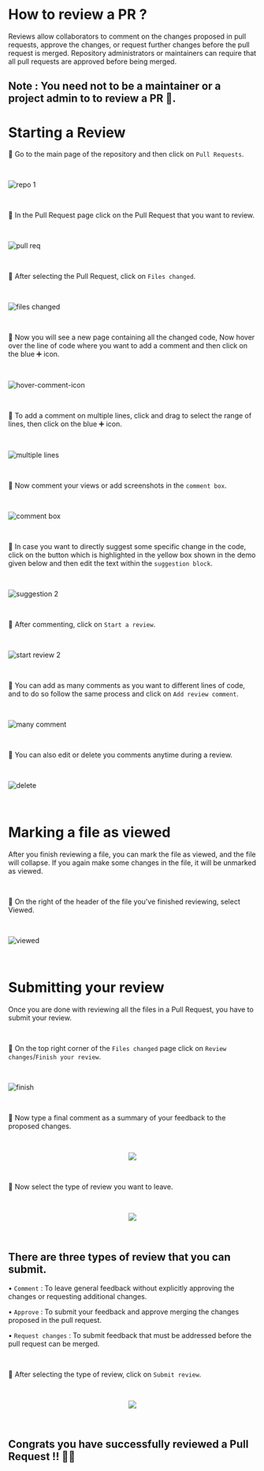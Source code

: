 # How to review a PR ?

Reviews allow collaborators to comment on the changes proposed in pull requests, approve the changes, or request further changes before the pull request is merged. Repository administrators or maintainers can require that all pull requests are approved before being merged.

## Note : You need not to be a maintainer or a project admin to to review a PR 🚀.

# Starting a Review

🔘 Go to the main page of the repository and then click on `Pull Requests`.

<br>

![repo 1](https://user-images.githubusercontent.com/90816300/178493008-aa1fb3e5-6b94-4518-994a-ce580289a7b3.png)

<br>

🔘 In the Pull Request page click on the Pull Request that you want to review.

<br>

![pull req](https://user-images.githubusercontent.com/90816300/178493087-4e4a3af6-5aca-461e-924a-fd0787bc87eb.png)

<br>

🔘 After selecting the Pull Request, click on `Files changed`.

<br>

![files changed](https://user-images.githubusercontent.com/90816300/178493130-8bf9b6ef-0859-4eb2-abfb-f022ff421e61.png)

<br>

🔘 Now you will see a new page containing all the changed code, Now hover over the line of code where you want to add a comment and then click on the blue ➕ icon.

<br>

![hover-comment-icon](https://user-images.githubusercontent.com/90816300/178493171-c0c5c2f8-21fb-4eda-b5f7-23e664cf972d.gif)

<br>

🔘 To add a comment on multiple lines, click and drag to select the range of lines, then click on the blue ➕ icon.

<br>

![multiple lines](https://user-images.githubusercontent.com/90816300/178493243-30a227a7-bb8b-4799-9741-d6f2c9ae23ab.png)

<br>

🔘 Now comment your views or add screenshots in the `comment box`.

<br>

![comment box](https://user-images.githubusercontent.com/90816300/178493334-432e70ba-fa72-4e14-bb62-ff6e86f71be1.png)

<br>

🔘 In case you want to directly suggest some specific change in the code, click on the button which is highlighted in the yellow box shown in the demo given below and then edit the text within the `suggestion block`.

<br>

![suggestion 2](https://user-images.githubusercontent.com/90816300/178493372-1f52cbfe-508d-4c3d-a534-dc024532d10b.png)

<br>

🔘 After commenting, click on `Start a review`.

<br>

![start review 2](https://user-images.githubusercontent.com/90816300/178493409-8ce94669-4883-45bc-9164-b9ae71430c3c.png)

<br>

🔘 You can add as many comments as you want to different lines of code, and to do so follow the same process and click on `Add review comment`.

<br>

![many comment](https://user-images.githubusercontent.com/90816300/178493437-f89284e8-aa6a-4023-83cb-d1f3a1bdd687.png)

<br>

🔘 You can also edit or delete you comments anytime during a review.

<br>

![delete](https://user-images.githubusercontent.com/90816300/178493490-0bc926c7-3776-4414-90af-0eba9c8359c0.png)

<br>

# Marking a file as viewed

After you finish reviewing a file, you can mark the file as viewed, and the file will collapse. If you again make some changes in the file, it will be unmarked as viewed.

<br>

🔘 On the right of the header of the file you've finished reviewing, select Viewed.

<br>

![viewed](https://user-images.githubusercontent.com/90816300/178493551-09a03fb3-440f-4d63-b096-84f3cd643dab.png)

<br>

# Submitting your review

Once you are done with reviewing all the files in a Pull Request, you have to submit your review.

<br>

🔘 On the top right corner of the `Files changed` page click on `Review changes`/`Finish your review`.

<br>

![finish](https://user-images.githubusercontent.com/90816300/178493821-0a960548-7a0c-41e7-8fed-938f3f7e8b92.png)

<br>

🔘 Now type a final comment as a summary of your feedback to the proposed changes.

<br>

<p align="center">
<img src="https://user-images.githubusercontent.com/90816300/178494829-6e01611c-dba0-4f66-bb88-fd992f8b935c.png">
</p>

<br>

🔘 Now select the type of review you want to leave.

<br>

<p align="center">
<img src="https://user-images.githubusercontent.com/90816300/178493882-c564938e-e77c-4d5e-8482-ad5f353331a9.png">
</p>

<br>

## There are three types of review that you can submit.

• `Comment` : To leave general feedback without explicitly approving the changes or requesting additional changes.

• `Approve` : To submit your feedback and approve merging the changes proposed in the pull request.

• `Request changes` : To submit feedback that must be addressed before the pull request can be merged.

<br>

🔘 After selecting the type of review, click on `Submit review`.

<br>

<p align="center">
  <img src="https://user-images.githubusercontent.com/90816300/178493939-9965bcc9-7fa3-4db9-97e3-3369b46070da.png">
</p>

<br>

## Congrats you have successfully reviewed a Pull Request !! 🥳🚀
